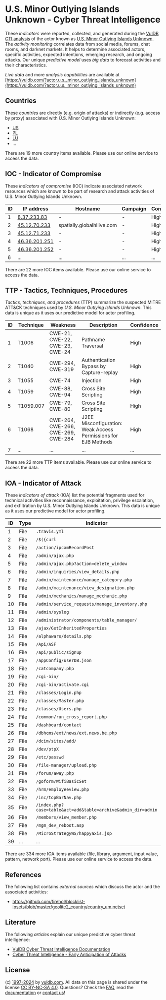 # U.S. Minor Outlying Islands Unknown - Cyber Threat Intelligence

These _indicators_ were reported, collected, and generated during the [VulDB CTI analysis](https://vuldb.com/?kb.cti) of the actor known as [U.S. Minor Outlying Islands Unknown](https://vuldb.com/?actor.u.s._minor_outlying_islands_unknown). The _activity monitoring_ correlates data from social media, forums, chat rooms, and darknet markets. It helps to determine associated actors, specific activities, expected intentions, emerging research, and ongoing attacks. Our unique _predictive model_ uses _big data_ to forecast activities and their characteristics.

_Live data_ and more _analysis capabilities_ are available at [https://vuldb.com/?actor.u.s._minor_outlying_islands_unknown](https://vuldb.com/?actor.u.s._minor_outlying_islands_unknown)

## Countries

These _countries_ are directly (e.g. origin of attacks) or indirectly (e.g. access by proxy) associated with U.S. Minor Outlying Islands Unknown:

* [US](https://vuldb.com/?country.us)
* [PL](https://vuldb.com/?country.pl)
* [LU](https://vuldb.com/?country.lu)
* ...

There are 19 more country items available. Please use our online service to access the data.

## IOC - Indicator of Compromise

These _indicators of compromise_ (IOC) indicate associated network resources which are known to be part of research and attack activities of U.S. Minor Outlying Islands Unknown.

ID | IP address | Hostname | Campaign | Confidence
-- | ---------- | -------- | -------- | ----------
1 | [8.37.233.83](https://vuldb.com/?ip.8.37.233.83) | - | - | High
2 | [45.12.70.233](https://vuldb.com/?ip.45.12.70.233) | spatially.globalhilive.com | - | High
3 | [45.12.71.233](https://vuldb.com/?ip.45.12.71.233) | - | - | High
4 | [46.36.201.251](https://vuldb.com/?ip.46.36.201.251) | - | - | High
5 | [46.36.201.252](https://vuldb.com/?ip.46.36.201.252) | - | - | High
6 | ... | ... | ... | ...

There are 22 more IOC items available. Please use our online service to access the data.

## TTP - Tactics, Techniques, Procedures

_Tactics, techniques, and procedures_ (TTP) summarize the suspected MITRE ATT&CK techniques used by _U.S. Minor Outlying Islands Unknown_. This data is unique as it uses our predictive model for actor profiling.

ID | Technique | Weakness | Description | Confidence
-- | --------- | -------- | ----------- | ----------
1 | T1006 | CWE-21, CWE-22, CWE-23, CWE-24 | Pathname Traversal | High
2 | T1040 | CWE-294, CWE-319 | Authentication Bypass by Capture-replay | High
3 | T1055 | CWE-74 | Injection | High
4 | T1059 | CWE-88, CWE-94 | Cross Site Scripting | High
5 | T1059.007 | CWE-79, CWE-80 | Cross Site Scripting | High
6 | T1068 | CWE-264, CWE-266, CWE-269, CWE-284 | J2EE Misconfiguration: Weak Access Permissions for EJB Methods | High
7 | ... | ... | ... | ...

There are 22 more TTP items available. Please use our online service to access the data.

## IOA - Indicator of Attack

These _indicators of attack_ (IOA) list the potential fragments used for technical activities like reconnaissance, exploitation, privilege escalation, and exfiltration by U.S. Minor Outlying Islands Unknown. This data is unique as it uses our predictive model for actor profiling.

ID | Type | Indicator | Confidence
-- | ---- | --------- | ----------
1 | File | `.travis.yml` | Medium
2 | File | `/$({curl` | Medium
3 | File | `/action/ipcamRecordPost` | High
4 | File | `/admin/ajax.php` | High
5 | File | `/admin/ajax.php?action=delete_window` | High
6 | File | `/admin/inquiries/view_details.php` | High
7 | File | `/admin/maintenance/manage_category.php` | High
8 | File | `/admin/maintenance/view_designation.php` | High
9 | File | `/admin/mechanics/manage_mechanic.php` | High
10 | File | `/admin/service_requests/manage_inventory.php` | High
11 | File | `/admin/syslog` | High
12 | File | `/administrator/components/table_manager/` | High
13 | File | `/ajax/GetInheritedProperties` | High
14 | File | `/alphaware/details.php` | High
15 | File | `/Api/ASF` | Medium
16 | File | `/api/public/signup` | High
17 | File | `/appConfig/userDB.json` | High
18 | File | `/catcompany.php` | High
19 | File | `/cgi-bin/` | Medium
20 | File | `/cgi-bin/activate.cgi` | High
21 | File | `/classes/Login.php` | High
22 | File | `/classes/Master.php` | High
23 | File | `/classes/Users.php` | High
24 | File | `/common/run_cross_report.php` | High
25 | File | `/dashboard/contact` | High
26 | File | `/dbhcms/ext/news/ext.news.be.php` | High
27 | File | `/dcim/sites/add/` | High
28 | File | `/dev/ptpX` | Medium
29 | File | `/etc/passwd` | Medium
30 | File | `/file-manager/upload.php` | High
31 | File | `/forum/away.php` | High
32 | File | `/goform/WifiBasicSet` | High
33 | File | `/hrm/employeeview.php` | High
34 | File | `/inc/topBarNav.php` | High
35 | File | `/index.php?case=table&act=add&table=archive&admin_dir=admin` | High
36 | File | `/members/view_member.php` | High
37 | File | `/mgm_dev_reboot.asp` | High
38 | File | `/MicroStrategyWS/happyaxis.jsp` | High
39 | ... | ... | ...

There are 334 more IOA items available (file, library, argument, input value, pattern, network port). Please use our online service to access the data.

## References

The following list contains _external sources_ which discuss the actor and the associated activities:

* https://github.com/firehol/blocklist-ipsets/blob/master/geolite2_country/country_um.netset

## Literature

The following _articles_ explain our unique predictive cyber threat intelligence:

* [VulDB Cyber Threat Intelligence Documentation](https://vuldb.com/?kb.cti)
* [Cyber Threat Intelligence - Early Anticipation of Attacks](https://www.scip.ch/en/?labs.20201022)

## License

(c) [1997-2024](https://vuldb.com/?kb.changelog) by [vuldb.com](https://vuldb.com/?kb.about). All data on this page is shared under the license [CC BY-NC-SA 4.0](https://creativecommons.org/licenses/by-nc-sa/4.0/). Questions? Check the [FAQ](https://vuldb.com/?kb.faq), read the [documentation](https://vuldb.com/?kb) or [contact us](https://vuldb.com/?contact)!
